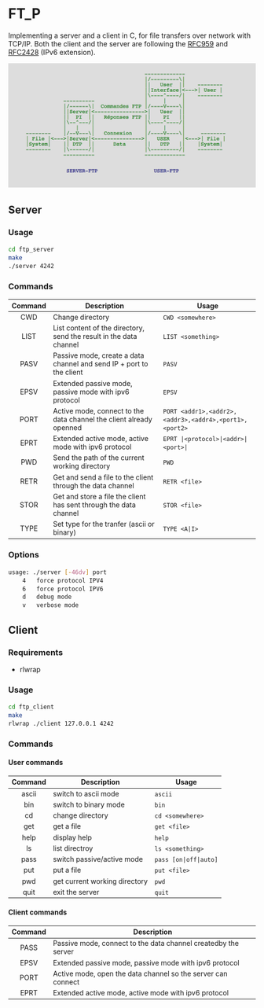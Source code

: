 # FT_P
Implementing a server and a client in C, for file transfers over network with TCP/IP.
Both the client and the server are following the [RFC959](https://tools.ietf.org/html/rfc959) and [RFC2428](https://tools.ietf.org/html/rfc2428) (IPv6 extension).

![FTP schema](misc/ftp.png)

## Server

### Usage
```bash
cd ftp_server
make
./server 4242
```

### Commands
**Command** | **Description** | **Usage**
:---: | --- | ---
CWD | Change directory | `CWD <somewhere>`
LIST | List content of the directory, send the result in the data channel | `LIST <something>`
PASV | Passive mode, create a data channel and send IP + port to the client | `PASV`
EPSV | Extended passive mode, passive mode with ipv6 protocol | `EPSV`
PORT | Active mode, connect to the data channel the client already openned | `PORT <addr1>,<addr2>,<addr3>,<addr4>,<port1>,<port2>`
EPRT | Extended active mode, active mode with ipv6 protocol | `EPRT \|<protocol>\|<addr>\|<port>\|`
PWD | Send the path of the current working directory | `PWD`
RETR | Get and send a file to the client through the data channel | `RETR <file>`
STOR | Get and store a file the client has sent through the data channel | `STOR <file>`
TYPE | Set type for the tranfer (ascii or binary) | `TYPE <A\|I>`

### Options
```bash
usage: ./server [-46dv] port
	4	force protocol IPV4
	6	force protocol IPV6
	d	debug mode
	v	verbose mode
```

## Client

### Requirements
- rlwrap

### Usage
```bash
cd ftp_client
make
rlwrap ./client 127.0.0.1 4242
```

### Commands
#### User commands
**Command** | **Description** | **Usage**
:---: | --- | ---
ascii | switch to ascii mode | `ascii`
bin | switch to binary mode | `bin`
cd | change directory | `cd <somewhere>`
get | get a file | `get <file>`
help | display help | `help`
ls | list directroy | `ls <something>`
pass | switch passive/active mode | `pass [on\|off\|auto]`
put | put a file | `put <file>`
pwd | get current working directory | `pwd`
quit | exit the server | `quit`

#### Client commands
**Command** | **Description**
:---: | ---
PASS | Passive mode, connect to the data channel createdby the server
EPSV | Extended passive mode, passive mode with ipv6 protocol
PORT | Active mode, open the data channel so the server can connect
EPRT | Extended active mode, active mode with ipv6 protocol
